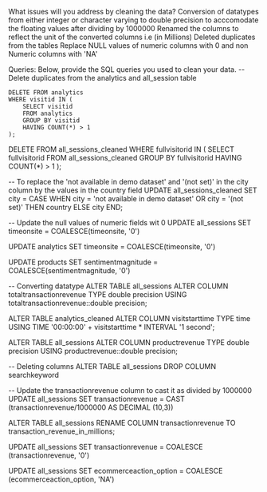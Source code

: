 What issues will you address by cleaning the data?
Conversion of datatypes from either integer or character varying to double precision to acccomodate the floating values after dividing by 1000000
Renamed the columns to reflect the unit of the converted columns i.e (in Millions)
Deleted duplicates from the tables
Replace NULL values of numeric columns with 0 and non Numeric columns with 'NA'


Queries:
Below, provide the SQL queries you used to clean your data.
-- Delete duplicates from the analytics and all_session table
```
DELETE FROM analytics
WHERE visitid IN (
    SELECT visitid
    FROM analytics
    GROUP BY visitid
    HAVING COUNT(*) > 1
);
```
DELETE FROM all_sessions_cleaned
WHERE fullvisitorid IN (
    SELECT fullvisitorid
    FROM all_sessions_cleaned
    GROUP BY fullvisitorid
    HAVING COUNT(*) > 1
);


-- To replace the 'not available in demo dataset' and '(not set)' in the city column by the values in the country field
UPDATE all_sessions_cleaned
SET city = CASE
    WHEN city = 'not available in demo dataset' OR city = '(not set)'
        THEN country
    ELSE city
    END;

-- Update the null values of numeric fields wit 0 
UPDATE all_sessions 
SET timeonsite = COALESCE(timeonsite, '0')

UPDATE analytics
SET timeonsite = COALESCE(timeonsite, '0')

UPDATE products
SET sentimentmagnitude = COALESCE(sentimentmagnitude, '0')

-- Converting datatype
ALTER TABLE all_sessions
ALTER COLUMN totaltransactionrevenue TYPE double precision
USING totaltransactionrevenue::double precision;

ALTER TABLE analytics_cleaned
ALTER COLUMN visitstarttime TYPE time
USING TIME '00:00:00' + visitstarttime * INTERVAL '1 second';

ALTER TABLE all_sessions
ALTER COLUMN productrevenue TYPE double precision
USING productrevenue::double precision;

-- Deleting columns
ALTER TABLE all_sessions
DROP COLUMN searchkeyword

-- Update the transactionrevenue column to cast it as divided by 1000000
UPDATE all_sessions 
SET transactionrevenue =  CAST (transactionrevenue/1000000 AS DECIMAL (10,3)) 

ALTER TABLE all_sessions 
RENAME COLUMN transactionrevenue TO transaction_revenue_in_millions;



UPDATE all_sessions
SET transactionrevenue =  COALESCE (transactionrevenue, '0') 

UPDATE all_sessions
SET ecommerceaction_option =  COALESCE (ecommerceaction_option, 'NA') 
